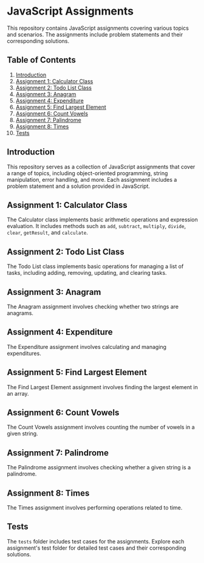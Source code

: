 # JavaScript Assignments

This repository contains JavaScript assignments covering various topics and scenarios. The assignments include problem statements and their corresponding solutions.

## Table of Contents

1. [Introduction](#introduction)
2. [Assignment 1: Calculator Class](#assignment-1-calculator-class)
3. [Assignment 2: Todo List Class](#assignment-2-todo-list-class)
4. [Assignment 3: Anagram](#assignment-3-anagram)
5. [Assignment 4: Expenditure](#assignment-4-expenditure)
6. [Assignment 5: Find Largest Element](#assignment-5-find-largest-element)
7. [Assignment 6: Count Vowels](#assignment-6-count-vowels)
8. [Assignment 7: Palindrome](#assignment-7-palindrome)
9. [Assignment 8: Times](#assignment-8-times)
10. [Tests](#tests)

## Introduction

This repository serves as a collection of JavaScript assignments that cover a range of topics, including object-oriented programming, string manipulation, error handling, and more. Each assignment includes a problem statement and a solution provided in JavaScript.

## Assignment 1: Calculator Class

The Calculator class implements basic arithmetic operations and expression evaluation. It includes methods such as `add`, `subtract`, `multiply`, `divide`, `clear`, `getResult`, and `calculate`.

## Assignment 2: Todo List Class

The Todo List class implements basic operations for managing a list of tasks, including adding, removing, updating, and clearing tasks.

## Assignment 3: Anagram

The Anagram assignment involves checking whether two strings are anagrams.

## Assignment 4: Expenditure

The Expenditure assignment involves calculating and managing expenditures.

## Assignment 5: Find Largest Element

The Find Largest Element assignment involves finding the largest element in an array.

## Assignment 6: Count Vowels

The Count Vowels assignment involves counting the number of vowels in a given string.

## Assignment 7: Palindrome

The Palindrome assignment involves checking whether a given string is a palindrome.

## Assignment 8: Times

The Times assignment involves performing operations related to time.

## Tests

The `tests` folder includes test cases for the assignments. Explore each assignment's test folder for detailed test cases and their corresponding solutions.

